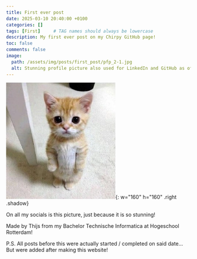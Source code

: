 ```yaml
---
title: First ever post
date: 2025-03-10 20:40:00 +0100
categories: []
tags: [First]     # TAG names should always be lowercase
description: My first ever post on my Chirpy GitHub page!
toc: false
comments: false
image:
  path: /assets/img/posts/first_post/pfp_2-1.jpg
  alt: Stunning profile picture also used for LinkedIn and GitHub as of posting this... post
---
```

![A cute cat!](/assets/img/posts/first_post/gato.png){: w="160" h="160" .right .shadow} 

On all my socials is this picture, just because it is so stunning! 

Made by Thijs from my Bachelor Technische Informatica at Hogeschool Rotterdam!

P.S. All posts before this were actually started / completed on said date... But were added after making this website!
